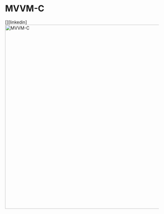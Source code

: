 # MVVM-C

[<img align="left" alt="MVVM-C" width="600px" src="https://user-images.githubusercontent.com/15030103/93024018-a8324d80-f610-11ea-9b6a-485e05577371.png" />][linkedin]
